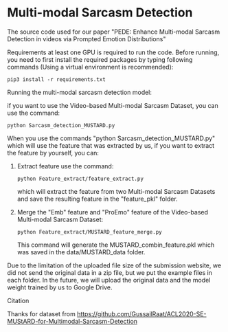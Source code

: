# Multi-modal Sarcasm Detection

The source code used for our paper "PEDE: Enhance Multi-modal Sarcasm Detection in videos via Prompted Emotion Distributions"

Requirements at least one GPU is required to run the code.
Before running, you need to first install the required packages by typing following commands (Using a virtual environment is recommended):

```shell
pip3 install -r requirements.txt
```

Running the multi-modal sarcasm detection model:

if you want to use the Video-based Multi-modal Sarcasm Dataset, you can use the command:
```shell
python Sarcasm_detection_MUSTARD.py
```

When you use the commands "python Sarcasm_detection_MUSTARD.py" which will use the feature that was extracted by us, if you want to extract the feature
by yourself, you can:

1. Extract feature use the command:

   ```shell
   python Feature_extract/feature_extract.py
   ```
   which will extract the feature from two Multi-modal Sarcasm Datasets and save the resulting feature in the "feature_pkl" folder.

2. Merge the "Emb" feature and "ProEmo" feature of the Video-based Multi-modal Sarcasm Dataset:

   ```shell
   python Feature_extract/MUSTARD_feature_merge.py
   ```
   This command will generate the MUSTARD_combin_feature.pkl which was saved in the data/MUSTARD_data folder.

Due to the limitation of the uploaded file size of the submission website, we did not send the original data in a zip file, but we put the example files in each folder. In the future, we will upload the original data and the model weight trained by us to Google Drive.

Citation

Thanks for dataset from https://github.com/GussailRaat/ACL2020-SE-MUStARD-for-Multimodal-Sarcasm-Detection